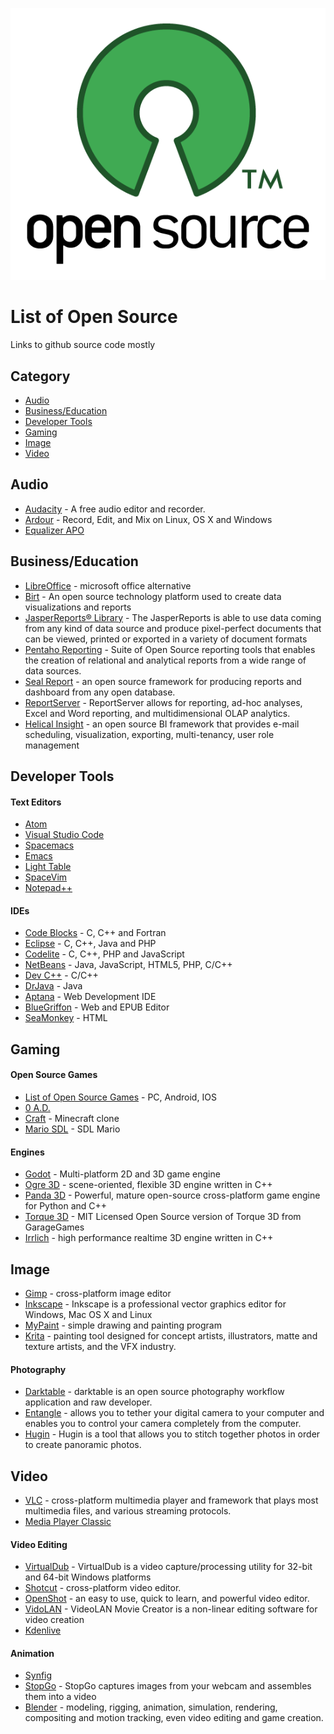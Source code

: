 ![](opensource-logo.png)

# List of Open Source
Links to github source code mostly

## Category
- [Audio](#audio)
- [Business/Education](#businesseducation)
- [Developer Tools](#developer-tools)
- [Gaming](#gaming)
- [Image](#image)
- [Video](#video)

## Audio
- [Audacity](http://www.audacityteam.org/) - A free audio editor and recorder. 
- [Ardour](https://ardour.org/) - Record, Edit, and Mix on Linux, OS X and Windows
- [Equalizer APO](https://sourceforge.net/projects/equalizerapo/)

## Business/Education
- [LibreOffice](https://www.libreoffice.org/) - microsoft office alternative
- [Birt](http://www.eclipse.org/birt/) - An open source technology platform used to create data visualizations and reports
- [JasperReports® Library](http://community.jaspersoft.com/project/jasperreports-library) - The JasperReports is able to use data coming from any kind of data source and produce pixel-perfect documents that can be viewed, printed or exported in a variety of document formats
- [Pentaho Reporting](https://community.hds.com/docs/DOC-1009856) - Suite of Open Source reporting tools that enables the creation of relational and analytical reports from a wide range of data sources.
- [Seal Report](http://www.sealreport.org/) - an open source framework for producing reports and dashboard from any open database.
- [ReportServer](https://reportserver.net/en/) - ReportServer allows for reporting, ad-hoc analyses, Excel and Word reporting, and multidimensional OLAP analytics.
- [Helical Insight](http://helicalinsight.com/) - an open source BI framework that provides e-mail scheduling, visualization, exporting, multi-tenancy, user role management


## Developer Tools
#### Text Editors
- [Atom](https://github.com/atom/atom)
- [Visual Studio Code](https://github.com/Microsoft/vscode)
- [Spacemacs](https://github.com/syl20bnr/spacemacs)
- [Emacs](https://www.gnu.org/software/emacs/)
- [Light Table](https://github.com/LightTable/LightTable)
- [SpaceVim](https://github.com/SpaceVim/SpaceVim)
- [Notepad++](https://notepad-plus-plus.org/)

#### IDEs
- [Code Blocks](http://www.codeblocks.org/downloads) - C, C++ and Fortran 
- [Eclipse](https://www.eclipse.org/downloads/) - C, C++, Java and PHP
- [Codelite](https://codelite.org/) - C, C++, PHP and JavaScript
- [NetBeans](https://netbeans.org/) -  Java, JavaScript, HTML5, PHP, C/C++
- [Dev C++](https://sourceforge.net/projects/orwelldevcpp/) - C/C++
- [DrJava](https://sourceforge.net/projects/drjava/?source=directory) - Java
- [Aptana](http://www.aptana.com/) - Web Development IDE
- [BlueGriffon](http://www.bluegriffon.org/) - Web and EPUB Editor
- [SeaMonkey](https://www.seamonkey-project.org/) - HTML 

## Gaming
#### Open Source Games
- [List of Open Source Games](https://github.com/leereilly/games) - PC, Android, IOS
- [0 A.D.](https://github.com/0ad/0ad)
- [Craft](https://github.com/fogleman/Craft) - Minecraft clone
- [Mario SDL](https://github.com/jakowskidev/uMario_Jakowski) - SDL Mario

#### Engines
- [Godot](https://github.com/godotengine/godot) - Multi-platform 2D and 3D game engine
- [Ogre 3D](https://github.com/OGRECave/ogre) - scene-oriented, flexible 3D engine written in C++
- [Panda 3D](https://github.com/panda3d/panda3d) - Powerful, mature open-source cross-platform game engine for Python and C++
- [Torque 3D](https://github.com/GarageGames/Torque3D) - MIT Licensed Open Source version of Torque 3D from GarageGames
- [Irrlich](http://irrlicht.sourceforge.net/?page_id=10) - high performance realtime 3D engine written in C++

## Image
- [Gimp](https://www.gimp.org/downloads/#mirrors) - cross-platform image editor
- [Inkscape](https://inkscape.org/en/) - Inkscape is a professional vector graphics editor for Windows, Mac OS X and Linux
- [MyPaint](https://github.com/mypaint/mypaint) - simple drawing and painting program
- [Krita](https://krita.org/en/features/highlights/) - painting tool designed for concept artists, illustrators, matte and texture artists, and the VFX industry.

#### Photography
- [Darktable](http://www.darktable.org/) - darktable is an open source photography workflow application and raw developer.
- [Entangle](https://entangle-photo.org/) - allows you to tether your digital camera to your computer and enables you to control your camera completely from the computer.
- [Hugin](http://hugin.sourceforge.net/) - Hugin is a tool that allows you to stitch together photos in order to create panoramic photos.

## Video
- [VLC](https://www.videolan.org/vlc/index.html) - cross-platform multimedia player and framework that plays most multimedia files, and various streaming protocols. 
- [Media Player Classic](https://sourceforge.net/projects/mpc-hc/?source=directory)

#### Video Editing
- [VirtualDub](http://virtualdub.org/index.html) - VirtualDub is a video capture/processing utility for 32-bit and 64-bit Windows platforms
- [Shotcut](https://www.shotcut.org) - cross-platform video editor.
- [OpenShot](http://www.openshot.org/) - an easy to use, quick to learn, and powerful video editor.
- [VidoLAN](https://www.videolan.org/vlmc/) - VideoLAN Movie Creator is a non-linear editing software for video creation
- [Kdenlive](https://kdenlive.org/)

#### Animation
- [Synfig](https://www.synfig.org/)
- [StopGo](http://makerbox.org.nz/stopgo/) - StopGo captures images from your webcam and assembles them into a video
- [Blender](https://www.blender.org/) - modeling, rigging, animation, simulation, rendering, compositing and motion tracking, even video editing and game creation.

